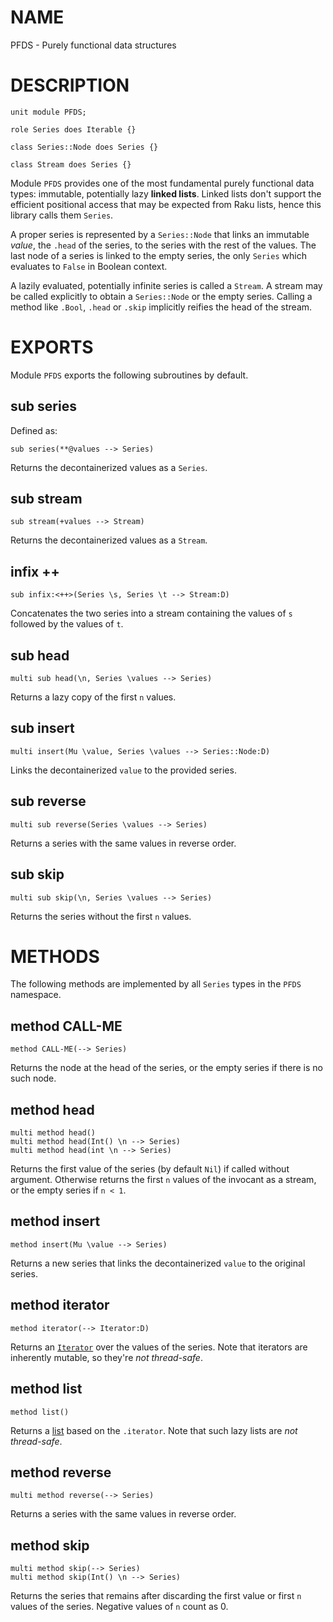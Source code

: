 NAME
====

PFDS - Purely functional data structures

DESCRIPTION
===========

    unit module PFDS;

    role Series does Iterable {}

    class Series::Node does Series {}

    class Stream does Series {}

Module `PFDS` provides one of the most fundamental purely functional data types: immutable, potentially lazy **linked lists**. Linked lists don't support the efficient positional access that may be expected from Raku lists, hence this library calls them `Series`.

A proper series is represented by a `Series::Node` that links an immutable *value*, the `.head` of the series, to the series with the rest of the values. The last node of a series is linked to the empty series, the only `Series` which evaluates to `False` in Boolean context.

A lazily evaluated, potentially infinite series is called a `Stream`. A stream may be called explicitly to obtain a `Series::Node` or the empty series. Calling a method like `.Bool`, `.head` or `.skip` implicitly reifies the head of the stream.

EXPORTS
=======

Module `PFDS` exports the following subroutines by default.

sub series
----------

Defined as:

    sub series(**@values --> Series)

Returns the decontainerized values as a `Series`.

sub stream
----------

    sub stream(+values --> Stream)

Returns the decontainerized values as a `Stream`.

infix ++
--------

    sub infix:<++>(Series \s, Series \t --> Stream:D)

Concatenates the two series into a stream containing the values of `s` followed by the values of `t`.

sub head
--------

    multi sub head(\n, Series \values --> Series)

Returns a lazy copy of the first `n` values.

sub insert
----------

    multi insert(Mu \value, Series \values --> Series::Node:D)

Links the decontainerized `value` to the provided series.

sub reverse
-----------

    multi sub reverse(Series \values --> Series)

Returns a series with the same values in reverse order.

sub skip
--------

    multi sub skip(\n, Series \values --> Series)

Returns the series without the first `n` values.

METHODS
=======

The following methods are implemented by all `Series` types in the `PFDS` namespace.

method CALL-ME
--------------

    method CALL-ME(--> Series)

Returns the node at the head of the series, or the empty series if there is no such node.

method head
-----------

    multi method head()
    multi method head(Int() \n --> Series)
    multi method head(int \n --> Series)

Returns the first value of the series (by default `Nil`) if called without argument. Otherwise returns the first `n` values of the invocant as a stream, or the empty series if `n < 1`.

method insert
-------------

    method insert(Mu \value --> Series)

Returns a new series that links the decontainerized `value` to the original series.

method iterator
---------------

    method iterator(--> Iterator:D)

Returns an [`Iterator`](https://docs.raku.org/type/Iterator) over the values of the series. Note that iterators are inherently mutable, so they're *not thread-safe*.

method list
-----------

    method list()

Returns a [list](https://docs.raku.org/type/PositionalBindFailover#method_list) based on the `.iterator`. Note that such lazy lists are *not thread-safe*.

method reverse
--------------

    multi method reverse(--> Series)

Returns a series with the same values in reverse order.

method skip
-----------

    multi method skip(--> Series)
    multi method skip(Int() \n --> Series)

Returns the series that remains after discarding the first value or first `n` values of the series. Negative values of `n` count as 0.

